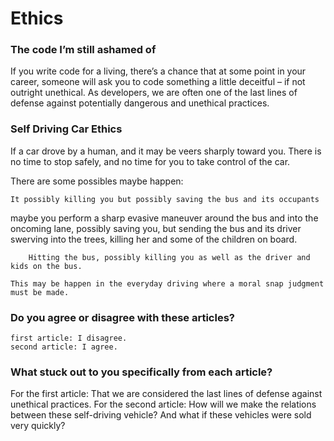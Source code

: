 # Ethics

### The code I’m still ashamed of

If you write code for a living, there’s a chance that at some point in your career, someone will ask you to code something a little deceitful – if not outright unethical. As developers, we are often one of the last lines of defense against potentially dangerous and unethical practices.

### Self Driving Car Ethics

If a car drove by a human, and it may be veers sharply toward you. There is no time to stop safely, and no time for you to take control of the car.

There are some possibles maybe happen:

    It possibly killing you but possibly saving the bus and its occupants

maybe you perform a sharp evasive maneuver around the bus and into the oncoming lane, possibly saving you, but sending the bus and its driver swerving into the trees, killing her and some of the children on board.

        Hitting the bus, possibly killing you as well as the driver and kids on the bus.

    This may be happen in the everyday driving where a moral snap judgment must be made.

### Do you agree or disagree with these articles?

    first article: I disagree.
    second article: I agree.

### What stuck out to you specifically from each article?

For the first article: That we are considered the last lines of defense against unethical practices.
For the second article: How will we make the relations between these self-driving vehicle? And what if these vehicles were sold very quickly?
